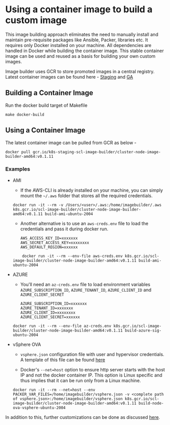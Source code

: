 # Using a container image to build a custom image
This image building approach eliminates the need to manually install and maintain pre-requisite packages like Ansible, Packer, libraries etc.
It requires only Docker installed on your machine. All dependencies are handled in Docker while building the container image. This stable container image can be used and reused as a basis for building your own custom images.

Image builder uses GCR to store promoted images in a central registry.
Latest container images can be found here - [Staging](https://gcr.io/k8s-staging-scl-image-builder/cluster-node-image-builder-amd64) and [GA](https://gcr.io/k8s-artifacts-prod/scl-image-builder/cluster-node-image-builder-amd64)

## Building a Container Image

Run the docker build target of Makefile

   ```commandline
   make docker-build
   ```

## Using a Container Image
The latest container image can be pulled from GCR as below -
```commandline
docker pull gcr.io/k8s-staging-scl-image-builder/cluster-node-image-builder-amd64:v0.1.11
```

### Examples

- AMI
    - If the AWS-CLI is already installed on your machine, you can simply mount the `~/.aws` folder that stores all the required credentials.

    ```commandline
    docker run -it --rm -v /Users/<user>/.aws:/home/imagebuilder/.aws k8s.gcr.io/scl-image-builder/cluster-node-image-builder-amd64:v0.1.11 build-ami-ubuntu-2004
    ```
    - Another alternative is to use an `aws-creds.env` file to load the credentials and pass it during docker run.

      ```commandline
      AWS_ACCESS_KEY_ID=xxxxxxx
      AWS_SECRET_ACCESS_KEY=xxxxxxxx
      AWS_DEFAULT_REGION=xxxxxx
      ```

    ```commandline
        docker run -it --rm --env-file aws-creds.env k8s.gcr.io/scl-image-builder/cluster-node-image-builder-amd64:v0.1.11 build-ami-ubuntu-2004
    ```

- AZURE

    - You'll need an `az-creds.env` file to load environment variables `AZURE_SUBSCRIPTION_ID`, `AZURE_TENANT_ID`, `AZURE_CLIENT_ID` and `AZURE_CLIENT_SECRET`

      ```commandline
      AZURE_SUBSCRIPTION_ID=xxxxxxx
      AZURE_TENANT_ID=xxxxxxx
      AZURE_CLIENT_ID=xxxxxxxx
      AZURE_CLIENT_SECRET=xxxxxx
      ```

    ```commandline
    docker run -it --rm --env-file az-creds.env k8s.gcr.io/scl-image-builder/cluster-node-image-builder-amd64:v0.1.11 build-azure-sig-ubuntu-2004
    ```

- vSphere OVA
    - `vsphere.json` configuration file with user and hypervisor credentials. A template of this file can be found [here](https://github.com/kubernetes-sigs/image-builder/blob/master/images/capi/packer/ova/vsphere.json)

    - Docker's `--net=host` option to ensure http server starts with the host IP and not the docker container IP. This option is Linux specific and thus implies that it can be run only from a Linux machine.

    ```commandline
    docker run -it --rm --net=host --env PACKER_VAR_FILES=/home/imagebuilder/vsphere.json -v <complete path of vsphere.json>:/home/imagebuilder/vsphere.json k8s.gcr.io/scl-image-builder/cluster-node-image-builder-amd64:v0.1.11 build-node-ova-vsphere-ubuntu-2004
    ```

In addition to this, further customizations can be done as discussed [here](./capi.md#customization).

